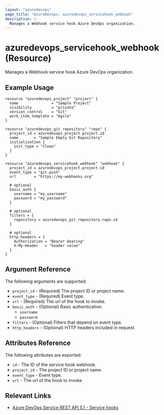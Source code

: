 ```yaml
---
layout: "azuredevops"
page_title: "AzureDevops: azuredevops_servicehook_webhook"
description: |-
  Manages a Webhook service hook Azure DevOps organization.
---
```


# azuredevops_servicehook_webhook (Resource)

Manages a Webhook service hook Azure DevOps organization.

## Example Usage

```hcl
resource "azuredevops_project" "project" {
  name               = "Sample Project"
  visibility         = "private"
  version_control    = "Git"
  work_item_template = "Agile"
}

resource "azuredevops_git_repository" "repo" {
  project_id = azuredevops_project.project.id
  name       = "Sample Empty Git Repository"
  initialization {
    init_type = "Clean"
  }
}

resource "azuredevops_servicehook_webhook" "webhook" {
  project_id = azuredevops_project.project.id
  event_type = "git.push"
  url        = "https://my-webhooks.org"

  # optional
  basic_auth {
    username = "my_username"
    password = "my_password"
  }

  # optional
  filters = {
    repository = azuredevops_git_repository.repo.id
  }

  # optional
  http_headers = {
    Authorization = "Bearer bearing"
    X-My-Header   = "header value"
  }
}
```

## Argument Reference

The following arguments are supported:

- `project_id` - (Required) The project ID or project name.
- `event_type` - (Required) Event type.
- `url` - (Required) The url of the hook to invoke.
- `basic_auth` - (Optional) Basic authentication.
  - `username`
  - `password`
- `filters` - (Optional) Filters that depend on event type.
- `http_headers` - (Optional) HTTP headers included in request.

## Attributes Reference

The following attributes are exported:

- `id` - The ID of the service hook webhook.
- `project_id` - The project ID or project name.
- `event_type` - Event type.
- `url` - The url of the hook to invoke.

## Relevant Links

- [Azure DevOps Service REST API 5.1 - Service hooks](https://docs.microsoft.com/en-us/rest/api/azure/devops/hooks/?view=azure-devops-rest-5.1)
